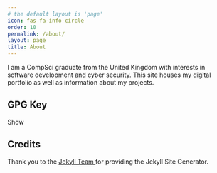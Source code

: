 ```yaml
---
# the default layout is 'page'
icon: fas fa-info-circle
order: 10
permalink: /about/
layout: page
title: About
---
```


I am a CompSci graduate from the United Kingdom with interests in software development and cyber security. This site houses my digital portfolio as well as information about my projects.

## GPG Key

<pre id="gpg" class="inactive">
    <code>
    -----BEGIN PGP PUBLIC KEY BLOCK-----
    mQINBGSsIUEBEACz45Jzc6aB4nZCHySr6/i0jUAF21x7l11ZNqX4rjXoiTMc2GBc
    xRt/6wZ/zpS8Ct7fNC+gO5pC1pzG3gL81ukmJNsleAM8ykIPmYE4tNb8XbhIHFpR
    RggQJVgPH7ZsBv8W4zHzsU2HLhq7fVdV9XqKwh/k4XO2C0gQaWehfMwPHlSHn1BF
    CNejgDlLLNRPX/rWFUOt3pqodvfjEnERUvmAzx2QmrQdjLAUws6JdQdKETKtN38R
    74l/iLYeen78GRaJVLuhpfIlAOT+sXROpC0mQ7DSth0QsUrdAgROPoO37Eno6vMq
    MHvTfy4Hj2kLvaBhf7Y6qPtVNCsi1FJ38/+0H188n2zT14olplbUaDxslg3kXjCd
    F4hWiKhxNJR6yI32hK3/wqA2UPY0QpPPd9oHG1FDDT0/QE/gjwb48Cjia4V9w1rr
    R3EA1+20QtblxLhqZchW8tFxzNAwf5ymTeDuzh88xOr/10ddMh0DVXOoEte6/Tje
    6/ZmzyQsXfIkaKR3ghbe41Z12ak8lxWOBBmf9QSYPcZs6XKeoG1LqCpuDOVfXFK/
    kvnUgBwbUW30geSrlI3TgJEpGJ2ZK5ov3sZlXCuYxDn1hUvfhEKHxT1ntiyYjpaS
    RK7haJtCqbQ7pAAPQr2VXbcezYq4riJGAKmilgS81eVOaBgsKJsGf5Ou4QARAQAB
    tEdKb3NlcGggV2FsZGVuIChKb2UgV2FsZGVuJ3MgcHVibGljIEdQRyBrZXkpIDxq
    b3NlcGhAam9zZXBod2FsZGVuLmNvLnVrPokCVwQTAQgAQRYhBDdpUvdXkvYx6atk
    jASO3O7UCT6XBQJkrCFBAhsDBQkJZgGABQsJCAcCAiICBhUKCQgLAgQWAgMBAh4H
    AheAAAoJEASO3O7UCT6X+DIP/iAurE+wpY3wG8P/UyL/5S1qgppITXl0OYrvE9kW
    eRGx9LKix/zbiRpFNhpL7c3vcjknWZlthSOR9lxMyUxZFKuNlxHKp6fIlBWnUKY4
    bRoN3SeiBQvVy1rJsKoZJYkko3oK1BqO0JFBGyNnVDdKFt/TR1WMM5iqJzfEwRAk
    CCX702270KK9jS6jDXWGUTBVTYdwznWFS/aqr/4SL3b8jRifbO+rfbzgxBbUz6dF
    BiwbD3Hwb0xM04LrNMatJRifdD6NL0f/AdHjluVvid+cCMyzCPi9aYWi3klte2oC
    1urXTC6GB1oudkH3qHNjjkmgEbDqBWaM13AvbfhKpJYJwE3bvJlaT1DxWMItzXRW
    +TYcc7es3fEdrsgyemQGP9VEk9pgHtxz/zLhmP//mltVVmpfKrFR8so8D4KUSFeD
    pQmMZiuSVr0TcCoENthQt6wJoIqRSyOtA/JtUoygt14ckpbVPEN328qoX0Ho7qkU
    NQmKj3PaH2PttA2n6E6FUSJWSValfQzIaIHSP83mnwHL2eI7EESHWL0yEO+O4s6r
    pluf/lJB2dRl7gG8gagRTyIPZR6knOTfSwg8Qdh3eDQWygCT6+ztj11NE+4RkHUH
    ijAKpX+DV4Oz2PjHaTio/lmvs324w19K6lvsv4wVyL9dYyuEnsxBblS6a3J8Y7Cq
    ticLuQINBGSsIUEBEACq64M3/kdmC/kF6w9ZyZcPiB2VEPvTCtgK3WQuIiKRNFK3
    L7pvRubWnEVjtIwqHFQhm6VgrnFONHYH56vQ2IrdXppAJOLLJaKWCdt+dEHUJ/xs
    Gm+l4hd9H6SbDS42B0WdcocJ8MQQ+lGMS28HvZ+pm3aJiE9JoUb1TxlbAXaDGcma
    RIrB1hNWWgE9ejnkMGKEPCU3vn/cjAqW+AhSny+6xUOn4RYI00f8SFp5prbA6gV8
    OKAMgmqGeXhH9GJt5iEsqGPvpiSJgV/2BWWy/lUg97WuTefxhE7MR9qzFAg0R30b
    nysxwUl7AY5L9aCo9UBCIab0wDQNWdryfrz15P4ung1ah81Ikao8YZvowcbyy+a9
    SEbJpXMwl7sisHgKMdIW/0jiTQ34p78AFl4XeiDIqKV5uHDm8j+reD/yTAcEu+z7
    BSd/6qdUFoCXqJd4/JnQcs5eyKurhRKIt0nTJ3zwjSyJmQh8A4mrIAONzUdAn6J5
    /Jeoy/ZjtvXXMTYgzNRAXeAQUSPD7Z/fcYdX9FRHpd/wPgDPRIowLWErq/PQq3/I
    SEtWay3BemDBTVpUjmoR1FMQht4Qn43qPu+687gshbCqO67rA6ze3CTA8QSFwdxb
    PEKBmi//eprp0hPGU39otXAQFzel4LBgcrV1PxxRN0lWui6Q6m2sJa5jWY11mwAR
    AQABiQI7BBgBCAAmFiEEN2lS91eS9jHpq2SMBI7c7tQJPpcFAmSsIUECGwwFCQlm
    AYAACgkQBI7c7tQJPpfQLg/4iIzFejNNjdc74+hlA/DozIRYFJYTbNdRD1Eimh9s
    ZVY7PzU5eNHxDbJWt5YMyHXt1mbpcOT7oLHweLWrXbAKm3N3Q1ItLdAdLqA2aSDQ
    8EFpv2w5swjSQtmKrkK4Fn1mPFMP5Ah4XvifnN0nyX6tQuyPfgeSxM8xGIQdfZGC
    16dsyASKhL7VRmCakegHk5uWVEdwi/oDMhTrAP3LxR87tj6n61QNQJVOv4eqC5sm
    oxBeFiK5OmW6brxPH9+cV0Sd9yW89G3+W1/hvz2fbbDW+KUAqpTznARG0IdryHx6
    tmdsaDKdC9YNl4zMGRnPbmfq6+5BXhI3kppxw2/5Ibn164oOBtBCsDE52+pb6MnD
    nW3nfQpkB6PjVr2XuLsrp07nfAY/5eSaEtEmiLW3mAi2potOMIObmtbXF4ZqM9Sc
    eONQo5GtzHUUcRJnkFO40bj+46Iw63Gu5gFe0O/LIDSrk46DIKi1VPQUPTkDcq1b
    GH6ju53YR7mn44Kyb7RzgPE/N68yBRw9wAYSKNHmTf9f90QbzUTrUl/1jKEe0h8f
    myUFkv5eDqDIe2iahsHSm23Kjt7EdhD1NrjH1NhrAP35qlc2Wqv4ABpOAMWXccyo
    /FFzqk95CHFCXv613+Jw6XjMwGRJw51G3+AHM2OBPW1S8DXSPuuDFgR7IIt2rxTR
    XQ==
    =MuOH
    -----END PGP PUBLIC KEY BLOCK-----
    </code>
</pre>

<a id="gpg-button" onClick="toggleGPG()">Show</a>

<script>
    let gpg_active = false;
    function toggleGPG() { 
        let gpg = document.getElementById("gpg")
        if (gpg_active) { 
            gpg.classList.add("inactive")
            gpg.classList.remove("active")
            let button = document.getElementById("gpg-button")
            button.innerHTML = "Show"
        } else { 
            gpg.classList.remove("inactive")
            gpg.classList.add("active")
            let button = document.getElementById("gpg-button")
            button.innerHTML = "Hide"
        }
        gpg_active = !gpg_active
    }
</script>

<style>
    .inactive { 
        display: none;
    }
    .active { 
        display: block;
    }
</style>

## Credits

Thank you to the [Jekyll Team ](https://jekyllrb.com/team/) for providing the Jekyll Site Generator.
